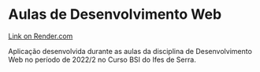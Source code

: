 # Aulas de Desenvolvimento Web

[Link on Render.com](https://aulasdw.onrender.com/)

Aplicação desenvolvida durante as aulas da disciplina de Desenvolvimento Web no período de 2022/2 no Curso BSI do Ifes de Serra. 
